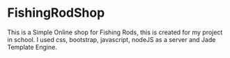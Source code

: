 # FishingRodShop
This is a Simple Online shop for Fishing Rods, this is created for my project in school.  I used  css, bootstrap, javascript,  nodeJS as a server and Jade Template Engine.
